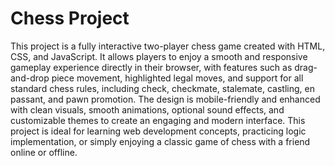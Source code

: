 # Chess Project

This project is a fully interactive two-player chess game created with HTML, CSS, and JavaScript. It allows players to enjoy a smooth and responsive gameplay experience directly in their browser, with features such as drag-and-drop piece movement, highlighted legal moves, and support for all standard chess rules, including check, checkmate, stalemate, castling, en passant, and pawn promotion. The design is mobile-friendly and enhanced with clean visuals, smooth animations, optional sound effects, and customizable themes to create an engaging and modern interface. This project is ideal for learning web development concepts, practicing logic implementation, or simply enjoying a classic game of chess with a friend online or offline.
